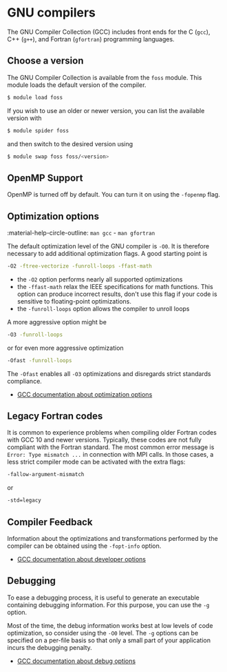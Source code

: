 # GNU compilers

[gcc-opt]: https://gcc.gnu.org/onlinedocs/gcc/Optimize-Options.html
[gcc-debug]: https://gcc.gnu.org/onlinedocs/gcc/Debugging-Options.html
[gcc-dev]: https://gcc.gnu.org/onlinedocs/gcc/Developer-Options.html

The GNU Compiler Collection (GCC) includes front ends for the C (`gcc`), C++
(`g++`), and Fortran (`gfortran`) programming languages.

## Choose a version

The GNU Compiler Collection is available from the `foss` module. This
module loads the default version of the compiler.

```bash
$ module load foss
```

If you wish to use an older or newer version, you can list the available
version with

```bash
$ module spider foss
```

and then switch to the desired version using

```bash
$ module swap foss foss/<version>
```

## OpenMP Support

OpenMP is turned off by default. You can turn it on using the `-fopenmp` flag.

## Optimization options

:material-help-circle-outline: `man gcc` - `man gfortran`

The default optimization level of the GNU compiler is `-O0`. It is therefore
necessary to add additional optimization flags. A good starting point is

```bash
-O2 -ftree-vectorize -funroll-loops -ffast-math
```

- the `-O2` option performs nearly all supported optimizations
- the `-ffast-math` relax the IEEE specifications for math functions. This option
  can produce incorrect results, don't use this flag if your code is sensitive 
  to floating-point optimizations.
- the `-funroll-loops` option allows the compiler to unroll loops

A more aggressive option might be

```bash
-O3 -funroll-loops
```

or for even more aggressive optimization

```bash
-Ofast -funroll-loops
```

The `-Ofast` enables all `-O3` optimizations and disregards strict standards
compliance.

- [GCC documentation about optimization options][gcc-opt]

## Legacy Fortran codes

It is common to experience problems when compiling older Fortran codes with GCC
10 and newer versions. Typically, these codes are not fully compliant with the
Fortran standard. The most common error message is `Error: Type mismatch ...`
in connection with MPI calls. In those cases, a less strict compiler mode can
be activated with the extra flags:

```bash
-fallow-argument-mismatch
```

or

```bash
-std=legacy
```

## Compiler Feedback

Information about the optimizations and transformations performed by the
compiler can be obtained using the `-fopt-info` option.

- [GCC documentation about developer options][gcc-dev]

## Debugging

To ease a debugging process, it is useful to generate an executable containing
debugging information. For this purpose, you can use the `-g` option.

Most of the time, the debug information works best at low levels of code
optimization, so consider using the `-O0` level. The `-g` options can be
specified on a per-file basis so that only a small part of your application
incurs the debugging penalty.

- [GCC documentation about debug options][gcc-debug]
